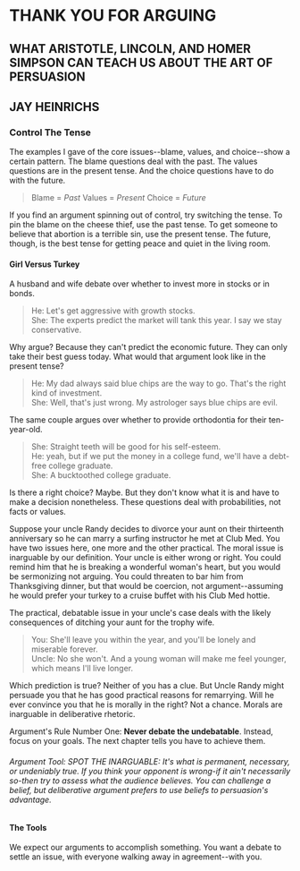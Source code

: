 # THANK YOU FOR ARGUING 
## WHAT ARISTOTLE, LINCOLN, AND HOMER SIMPSON CAN TEACH US ABOUT THE ART OF PERSUASION 
## JAY HEINRICHS 

### Control The Tense  
The examples I gave of the core issues--blame, values, and choice--show a certain pattern. The blame questions deal with the past. The values questions are in the present tense. And the choice questions have to do with the future.

> Blame = _Past_  Values = _Present_  Choice = _Future_
  
If you find an argument spinning out of control, try switching the tense. To pin the blame on the cheese thief, use the past tense. To get someone to believe that abortion is a terrible sin, use the present tense. The future, though, is the best tense for getting peace and quiet in the living room.
  
#### Girl Versus Turkey
A husband and wife debate over whether to invest more in stocks or in bonds.  
  
> He: Let's get aggressive with growth stocks.  
> She: The experts predict the market will tank this year. I say we stay conservative.  
  
Why argue? Because they can't predict the economic future. They can only take their best guess today. What would that argument look like in the present tense?  
  
> He: My dad always said blue chips are the way to go. That's the right kind of investment.  
> She: Well, that's just wrong. My astrologer says blue chips are evil.  
  
The same couple argues over whether to provide orthodontia for their ten-year-old.  
  
> She: Straight teeth will be good for his self-esteem.  
> He: yeah, but if we put the money in a college fund, we'll have a debt-free college graduate.  
> She: A bucktoothed college graduate.  
  
  Is there a right choice? Maybe. But they don't know what it is and have to make a decision nonetheless. These questions deal with probabilities, not facts or values.  
    
  Suppose your uncle Randy decides to divorce your aunt on their thirteenth anniversary so he can marry a surfing instructor he met at Club Med. You have two issues here, one more and the other practical. The moral issue is inarguable by our definition. Your uncle is either wrong or right. You could remind him that he is breaking a wonderful woman's heart, but you would be sermonizing not arguing. You could threaten to bar him from Thanksgiving dinner, but that would be coercion, not argument--assuming he would prefer your turkey to a cruise buffet with his Club Med hottie.  
    
  The practical, debatable issue in your uncle's case deals with the likely consequences of ditching your aunt for the trophy wife.  
    
  > You: She'll leave you within the year, and you'll be lonely and miserable forever.  
  > Uncle: No she won't. And a young woman will make me feel younger, which means I'll live longer.  
    
  Which prediction is true? Neither of you has a clue. But Uncle Randy might persuade you that he has good practical reasons for remarrying. Will he ever convince you that he is morally in the right? Not a chance. Morals are inarguable in deliberative rhetoric.  
    
  Argument's Rule Number One: **Never debate the undebatable**. Instead, focus on your goals. The next chapter tells you have to achieve them.  
    
  ###### Argument Tool: SPOT THE INARGUABLE: It's what is permanent, necessary, or undeniably true. If you think your opponent is wrong-if it ain't necessarily so-then try to assess what the audience believes. You can challenge a belief, but deliberative argument prefers to use beliefs to persuasion's advantage.  
    
  #### The Tools
  We expect our arguments to accomplish something. You want a debate to settle an issue, with everyone walking away in agreement--with you.  
